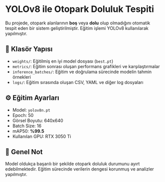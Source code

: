 # YOLOv8 ile Otopark Doluluk Tespiti

Bu projede, otopark alanlarının **boş** veya **dolu** olup olmadığını otomatik tespit eden bir sistem geliştirilmiştir. Eğitim işlemi YOLOv8 kullanılarak yapılmıştır.

## 📁 Klasör Yapısı

- `weights/`: Eğitilmiş en iyi model dosyası (`best.pt`)
- `metrics/`: Eğitim sonrası oluşan performans grafikleri ve karşılaştırmalar
- `inference_batches/`: Eğitim ve doğrulama sürecinde modelin tahmin örnekleri
- `logs/`: Eğitim sırasında oluşan CSV, YAML ve diğer log dosyaları

## ⚙️ Eğitim Ayarları

- Model: `yolov8n.pt`
- Epoch: 50
- Görsel Boyutu: 640x640
- Batch Size: 16
- mAP50: **%99.5**
- Kullanılan GPU: RTX 3050 Ti

## 🎯 Genel Not

Model oldukça başarılı bir şekilde otopark doluluk durumunu ayırt edebilmektedir. Eğitim sürecinde verilerin dengesi korunmuş ve analizler yapılmıştır.
